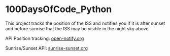 # 100DaysOfCode_Python

This project tracks the position of the ISS and notifies
you if it is after sunset and before sunrise that the ISS may
be visible in the night sky above. 

API Position tracking:
[open-notify.org](http://api.open-notify.org/)

Sunrise/Sunset API:
[sunrise-sunset.org](https://api.sunrise-sunset.org)